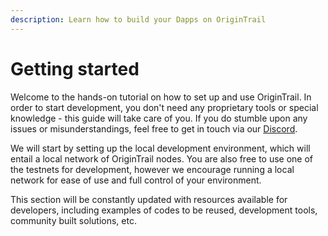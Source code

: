 ```yaml
---
description: Learn how to build your Dapps on OriginTrail
---
```


# Getting started

Welcome to the hands-on tutorial on how to set up and use OriginTrail. In order to start development, you don't need any proprietary tools or special knowledge - this guide will take care of you. If you do stumble upon any issues or misunderstandings, feel free to get in touch via our [Discord](https://discordapp.com/invite/FCgYk2S). 

We will start by setting up the local development environment, which will entail a local network of OriginTrail nodes. You are also free to use one of the testnets for development, however we encourage running a local network for ease of use and full control of your environment.

This section will be constantly updated with resources available for developers, including examples of codes to be reused, development tools, community built solutions, etc.
